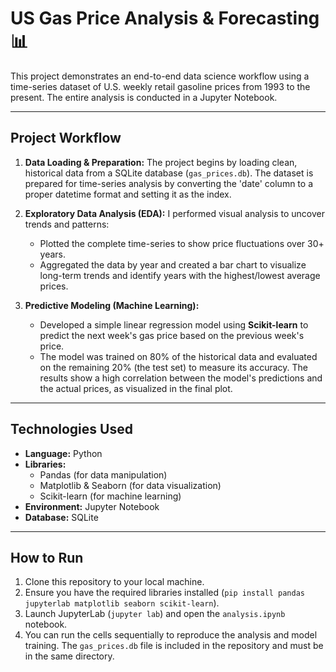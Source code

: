 # US Gas Price Analysis & Forecasting 📊

This project demonstrates an end-to-end data science workflow using a time-series dataset of U.S. weekly retail gasoline prices from 1993 to the present. The entire analysis is conducted in a Jupyter Notebook.

---
## Project Workflow

1.  **Data Loading & Preparation:** The project begins by loading clean, historical data from a SQLite database (`gas_prices.db`). The dataset is prepared for time-series analysis by converting the 'date' column to a proper datetime format and setting it as the index.

2.  **Exploratory Data Analysis (EDA):** I performed visual analysis to uncover trends and patterns:
    * Plotted the complete time-series to show price fluctuations over 30+ years.
    * Aggregated the data by year and created a bar chart to visualize long-term trends and identify years with the highest/lowest average prices.

3.  **Predictive Modeling (Machine Learning):**
    * Developed a simple linear regression model using **Scikit-learn** to predict the next week's gas price based on the previous week's price.
    * The model was trained on 80% of the historical data and evaluated on the remaining 20% (the test set) to measure its accuracy. The results show a high correlation between the model's predictions and the actual prices, as visualized in the final plot.

---
## Technologies Used

* **Language:** Python
* **Libraries:**
    * Pandas (for data manipulation)
    * Matplotlib & Seaborn (for data visualization)
    * Scikit-learn (for machine learning)
* **Environment:** Jupyter Notebook
* **Database:** SQLite

---
## How to Run

1.  Clone this repository to your local machine.
2.  Ensure you have the required libraries installed (`pip install pandas jupyterlab matplotlib seaborn scikit-learn`).
3.  Launch JupyterLab (`jupyter lab`) and open the `analysis.ipynb` notebook.
4.  You can run the cells sequentially to reproduce the analysis and model training. The `gas_prices.db` file is included in the repository and must be in the same directory.
